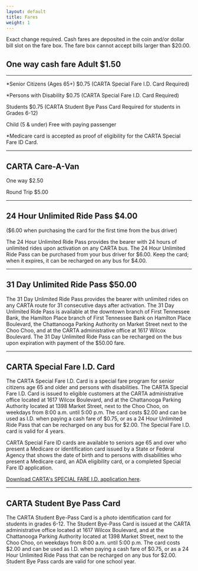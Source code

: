 ```yaml
---
layout: default
title: Fares
weight: 1
---
```


Exact change required. Cash fares are deposited in the coin and/or dollar bill slot on the fare box. The fare box cannot accept bills larger than $20.00.

One way cash fare Adult $1.50
-----------------------------

---

*Senior Citizens (Ages 65+) $0.75 (CARTA Special Fare I.D. Card Required)

*Persons with Disability $0.75 (CARTA Special Fare I.D. Card Required)

Students $0.75 (CARTA Student Bye Pass Card Required for students in Grades 6-12)

Child (5 & under) Free with paying passenger

*Medicare card is accepted as proof of eligibility for the CARTA Special Fare ID Card.

---

CARTA Care-A-Van
----------------

One way $2.50

Round Trip $5.00

---

24 Hour Unlimited Ride Pass $4.00
---------------------------------

($6.00 when purchasing the card for the first time from the bus driver)

The 24 Hour Unlimited Ride Pass provides the bearer with 24 hours of unlimited rides upon activation on any CARTA bus. The 24 Hour Unlimited Ride Pass can be purchased from your bus driver for $6.00. Keep the card; when it expires, it can be recharged on any bus for $4.00.

---

31 Day Unlimited Ride Pass $50.00
---------------------------------

The 31 Day Unlimited Ride Pass provides the bearer with unlimited rides on any CARTA route for 31 consecutive days after activation. The 31 Day Unlimited Ride Pass is available at the downtown branch of First Tennessee Bank, the Hamilton Place branch of First Tennessee Bank on Hamilton Place Boulevard, the Chattanooga Parking Authority on Market Street next to the Choo Choo, and at the CARTA administrative office at 1617 Wilcox Boulevard. The 31 Day Unlimited Ride Pass can be recharged on the bus upon expiration with payment of the $50.00 fare.

---

CARTA Special Fare I.D. Card
----------------------------

The CARTA Special Fare I.D. Card is a special fare program for senior citizens age 65 and older and persons with disabilities. The CARTA Special Fare I.D. Card is issued to eligible customers at the CARTA administrative office located at 1617 Wilcox Boulevard, and at the Chattanooga Parking Authority located at 1398 Market Street, next to the Choo Choo, on weekdays from 8:00 a.m. until 5:00 p.m. The card costs $2.00 and can be used as I.D. when paying a cash fare of $0.75, or as a 24 Hour Unlimited Ride Pass that can be recharged on any bus for $2.00. The Special Fare I.D. card is valid for 4 years.

CARTA Special Fare ID cards are available to seniors age 65 and over who present a Medicare or identification card issued by a State or Federal Agency that shows the date of birth and to persons with disabilities who present a Medicare card, an ADA eligibility card, or a completed Special Fare ID application.

[Download CARTA's SPECIAL FARE I.D. application here](http://gocarta.org/fares/special_fares_program.pdf).

---

CARTA Student Bye Pass Card
---------------------------

The CARTA Student Bye-Pass Card is a photo identification card for students in grades 6-12. The Student Bye-Pass Card is issued at the CARTA administrative office located at 1617 Wilcox Boulevard, and at the Chattanooga Parking Authority located at 1398 Market Street, next to the Choo Choo, on weekdays from 8:00 a.m. until 5:00 p.m. The card costs $2.00 and can be used as I.D. when paying a cash fare of $0.75, or as a 24 Hour Unlimited Ride Pass that can be recharged on any bus for $2.00. Student Bye Pass cards are valid for one school year.
